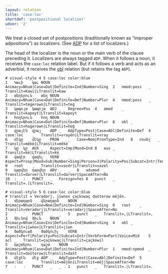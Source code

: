 ```yaml
---
layout: relation
title: 'case:loc'
shortdef: 'postpositional localizer'
udver: '2'
---
```


We treat a closed set of postpositions (traditionally known as “improper adpositions”) as localizers. (See [ADP]() for a list of localizers.)

The head of the localizer is the noun or the main verb of the clause preceding it. Localizers are always tagged `ADP`.
When it follows a noun, it receives the `case:loc` relation label. But if it follows a verb and acts as an adverbial,
it receives the [obl]() relation (but retains the tag `ADP`).

~~~ conllu
# visual-style 4 5 case:loc color:blue
1	Կաւի	կաւ	NOUN	_	Animacy=Nhum|Case=Dat|Definite=Ind|Number=Sing	2	nmod:poss	_	Translit=Kawi|LTranslit=kaw
2	տեղերուն	տեղ	NOUN	_	Animacy=Nhum|Case=Dat|Definite=Def|Number=Plur	4	nmod:poss	_	Translit=teġerown|LTranslit=teġ
3	կապոյտ	կապոյտ	ADJ	_	Degree=Pos	4	amod	_	Translit=kapoyt|LTranslit=kapoyt
4	հողերուն	հող	NOUN	_	Animacy=Nhum|Case=Dat|Definite=Def|Number=Plur	8	obl	_	Translit=hoġerown|LTranslit=hoġ
5	վրայէն	վրայ	ADP	_	AdpType=Post|Case=Abl|Definite=Def	4	case:loc	_	Translit=vrayēn|LTranslit=vray
6	մէկը	մէկը	PRON	_	Case=Nom|PronType=Ind	8	nsubj	_	Translit=mēkë|LTranslit=mēkë
7	կը	կը	AUX	_	Aspect=Imp|Mood=Ind	8	aux	_	Translit=kë|LTranslit=kë
8	վազէր	վազել	VERB	_	Aspect=Prosp|Mood=Sub|Number=Sing|Person=3|Polarity=Pos|Subcat=Intr|Tense=Imp|VerbForm=Fin|Voice=Mid	0	root	_	Translit=vazēr|LTranslit=vazel
9	դարվեր	դարվեր	ADV	_	_	8	advmod	_	Translit=darver|LTranslit=darver|SpaceAfter=No
10	:	:	PUNCT	_	Foreign=Yes	8	punct	_	Translit=.|LTranslit=.

~~~

~~~ conllu
# visual-style 5 6 case:loc color:blue
# translit = Veradarj, jiwnov çaçkowaç dašterow mēǰēn.
1	Վերադարձ	վերադարձ	NOUN	_	Animacy=Nhum|Case=Nom|Definite=Ind|Number=Sing	0	root	_	Translit=Veradarj|LTranslit=veradarj|SpaceAfter=No
2	՝	՝	PUNCT	_	_	5	punct	_	Translit=,|LTranslit=,
3	ձիւնով	ձիւն	NOUN	_	Animacy=Nhum|Case=Ins|Definite=Ind|Number=Sing	4	obl	_	Translit=jiwnov|LTranslit=jiwn
4	ծածկուած	ծածկուիլ	VERB	_	Aspect=Perf|Polarity=Pos|Subcat=Intr|VerbForm=Part|Voice=Mid	5	acl	_	Translit=çaçkowaç|LTranslit=çaçkowil
5	դաշտերու	դաշտ	NOUN	_	Animacy=Nhum|Case=Dat|Definite=Ind|Number=Plur	1	nmod:npmod	_	Translit=dašterow|LTranslit=dašt
6	մէջէն	մէջ	ADP	_	AdpType=Post|Case=Abl|Definite=Def	5	case:loc	_	Translit=mēǰēn|LTranslit=mēǰ|SpaceAfter=No
7	։	։	PUNCT	_	_	1	punct	_	Translit=.|LTranslit=.

~~~
<!-- Interlanguage links updated Út 9. května 2023, 20:04:03 CEST -->
